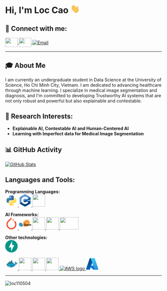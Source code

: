 <h1 align="left"> Hi, I'm Loc Cao <img src="https://raw.githubusercontent.com/ABSphreak/ABSphreak/master/gifs/Hi.gif" width="30"></h1>

## 🤝 Connect with me:
<p align="left"> 
  <a href="https://www.linkedin.com/in/loccao1105" target="blank">
    <img align="center" src="https://raw.githubusercontent.com/rahuldkjain/github-profile-readme-generator/master/src/images/icons/Social/linked-in-alt.svg" height="30" width="40" />
  </a>
  <a href="[https://www.facebook.com/profile.php?id=100015044408113](https://www.facebook.com/hg.loc.358757)" target="blank">
    <img align="center" src="https://raw.githubusercontent.com/rahuldkjain/github-profile-readme-generator/master/src/images/icons/Social/facebook.svg" height="30" width="40" />
  </a>
  <a href="mailto:chloc22@clc.fitus.edu.vn" target="_blank">
    <img align="center" src="https://img.icons8.com/ios-filled/50/000000/gmail.png" width="40" height="40" alt="Email"/>
  </a>
</p>


---

## 🎓 About Me
I am currently an undergraduate student in Data Science at the University of Science, Ho Chi Minh City, Vietnam. I am dedicated to advancing healthcare through machine learning. I specialize in medical image segmentation and diagnosis, and I'm committed to developing Trustworthy AI systems that are not only robust and powerful but also explainable and contestable.


## 🔬 Research Interests:
- **Explainable AI, Contestable AI and Human-Centered AI**
- **Learning with Imperfect data for Medical Image Segmentation**

## 📊 **GitHub Activity** 

[![GitHub Stats](https://github-readme-stats.vercel.app/api?username=loc110504&show_icons=true&theme=dark)](https://github.com/loc110504)

## Languages and Tools:
<b>Programming Languages:</b><br>
<a href="https://www.python.org">
  <img src="https://raw.githubusercontent.com/devicons/devicon/master/icons/python/python-original.svg" width="40" height="40"/>
</a>
<a href="https://isocpp.org/">
  <img src="https://raw.githubusercontent.com/devicons/devicon/master/icons/cplusplus/cplusplus-original.svg" width="40" height="40"/>
</a>
<a href="https://en.wikipedia.org/wiki/SQL">
  <img src="https://www.svgrepo.com/show/331760/sql-database-generic.svg" width="40" height="40"/>
</a>

<b>AI Frameworks:</b><br>
<a href="https://pytorch.org/">
  <img src="https://raw.githubusercontent.com/devicons/devicon/master/icons/pytorch/pytorch-original.svg" width="40" height="40"/>
</a>
<a href="https://scikit-learn.org/">
  <img src="https://raw.githubusercontent.com/devicons/devicon/master/icons/scikitlearn/scikitlearn-original.svg" width="40" height="40"/>
</a>
<a href="https://huggingface.co/">
  <img src="https://huggingface.co/front/assets/huggingface_logo.svg" width="40" height="40"/>
</a>
<a href="https://www.langchain.com/">
  <img src="https://avatars.githubusercontent.com/u/126733545?s=200&v=4" width="40" height="40"/>
</a>
<a href="https://monai.io/">
  <img src="https://raw.githubusercontent.com/Project-MONAI/MONAI/dev/docs/images/MONAI-logo-color.png" width="60" height="40"/>
</a>

<b>Other technologies:</b><br>
<a href="https://fastapi.tiangolo.com/">
  <img src="https://raw.githubusercontent.com/devicons/devicon/master/icons/fastapi/fastapi-original.svg" width="40" height="40"/>
</a>

<a href="https://www.docker.com/">
  <img src="https://raw.githubusercontent.com/devicons/devicon/master/icons/docker/docker-original.svg" width="40" height="40"/>
</a>

<a href="https://streamlit.io/">
  <img src="https://streamlit.io/images/brand/streamlit-mark-color.png" width="40" height="40"/>
</a>

<a href="https://gradio.app/">
  <img src="https://avatars.githubusercontent.com/u/73991455?s=200&v=4" width="40" height="40"/>
</a>

<a href="https://wandb.ai/">
  <img src="https://raw.githubusercontent.com/wandb/assets/main/wandb-dots-logo.svg" width="40" height="40"/>
</a>

<a href="https://aws.amazon.com/">
  <img src="https://upload.wikimedia.org/wikipedia/commons/9/93/Amazon_Web_Services_Logo.svg" width="40" height="40" alt="AWS logo"/>
</a>

<a href="https://azure.microsoft.com/">
  <img src="https://raw.githubusercontent.com/devicons/devicon/master/icons/azure/azure-original.svg" width="40" height="40"/>
</a>

---

<p>
  <img align="center" src="https://github-readme-stats.vercel.app/api/top-langs?username=loc110504&show_icons=true&locale=en&layout=compact" alt="loc110504" />
</p>




